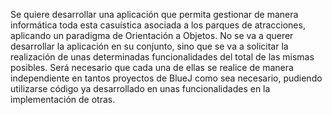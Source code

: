Se quiere desarrollar una aplicación que permita gestionar de manera
informática toda esta casuística asociada a los parques de atracciones, aplicando un paradigma de
Orientación a Objetos. No se va a querer desarrollar la aplicación en su conjunto, sino que se va a
solicitar la realización de unas determinadas funcionalidades del total de las mismas posibles. Será
necesario que cada una de ellas se realice de manera independiente en tantos proyectos de BlueJ
como sea necesario, pudiendo utilizarse código ya desarrollado en unas funcionalidades en la
implementación de otras.
